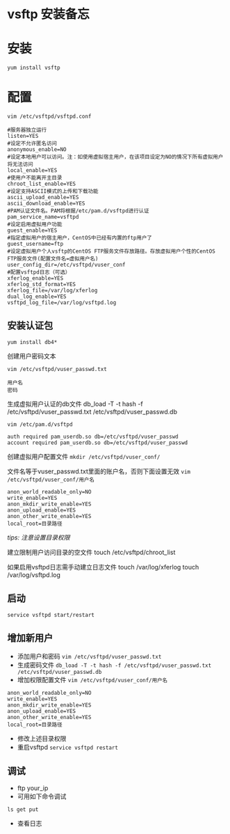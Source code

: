 # vsftp 安装备忘

# 安装
`yum install vsftp`

# 配置

`vim /etc/vsftpd/vsftpd.conf`

```
#服务器独立运行
listen=YES
#设定不允许匿名访问
anonymous_enable=NO
#设定本地用户可以访问。注：如使用虚拟宿主用户，在该项目设定为NO的情况下所有虚拟用户将无法访问
local_enable=YES
#使用户不能离开主目录
chroot_list_enable=YES
#设定支持ASCII模式的上传和下载功能
ascii_upload_enable=YES
ascii_download_enable=YES
#PAM认证文件名。PAM将根据/etc/pam.d/vsftpd进行认证
pam_service_name=vsftpd
#设定启用虚拟用户功能
guest_enable=YES
#指定虚拟用户的宿主用户，CentOS中已经有内置的ftp用户了
guest_username=ftp
#设定虚拟用户个人vsftp的CentOS FTP服务文件存放路径。存放虚拟用户个性的CentOS FTP服务文件(配置文件名=虚拟用户名)
user_config_dir=/etc/vsftpd/vuser_conf
#配置vsftpd日志（可选）
xferlog_enable=YES
xferlog_std_format=YES
xferlog_file=/var/log/xferlog
dual_log_enable=YES
vsftpd_log_file=/var/log/vsftpd.log
```

## 安装认证包

`yum install db4*`

创建用户密码文本

`vim /etc/vsftpd/vuser_passwd.txt`

```
用户名
密码
```

生成虚拟用户认证的db文件
db_load -T -t hash -f /etc/vsftpd/vuser_passwd.txt /etc/vsftpd/vuser_passwd.db

`vim /etc/pam.d/vsftpd`

```
auth required pam_userdb.so db=/etc/vsftpd/vuser_passwd
account required pam_userdb.so db=/etc/vsftpd/vuser_passwd
```

创建虚拟用户配置文件
`mkdir /etc/vsftpd/vuser_conf/`

文件名等于vuser_passwd.txt里面的账户名，否则下面设置无效
`vim /etc/vsftpd/vuser_conf/用户名`

```
anon_world_readable_only=NO
write_enable=YES
anon_mkdir_write_enable=YES
anon_upload_enable=YES
anon_other_write_enable=YES
local_root=目录路径
```

*tips: 注意设置目录权限*

建立限制用户访问目录的空文件
touch /etc/vsftpd/chroot_list

如果启用vsftpd日志需手动建立日志文件
touch /var/log/xferlog 
touch /var/log/vsftpd.log

## 启动
`service vsftpd start/restart`

## 增加新用户
* 添加用户和密码
`vim /etc/vsftpd/vuser_passwd.txt`
* 生成密码文件
`db_load -T -t hash -f /etc/vsftpd/vuser_passwd.txt /etc/vsftpd/vuser_passwd.db`
* 增加权限配置文件
`vim /etc/vsftpd/vuser_conf/用户名`
```
anon_world_readable_only=NO
write_enable=YES
anon_mkdir_write_enable=YES
anon_upload_enable=YES
anon_other_write_enable=YES
local_root=目录路径
```
* 修改上述目录权限
* 重启vsftpd
`service vsftpd restart`

## 调试
* ftp your_ip
* 可用如下命令调试

`ls get put`

* 查看日志
